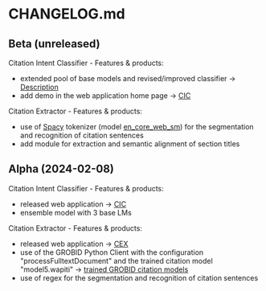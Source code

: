 # CHANGELOG.md

## Beta (unreleased)

Citation Intent Classifier - Features & products:
  - extended pool of base models and revised/improved classifier -> [Description](https://arxiv.org/abs/2407.13329)
  - add demo in the web application home page -> [CIC](http://137.204.64.4:81/cic/start)
  
Citation Extractor - Features & products:
  - use of [Spacy](https://spacy.io) tokenizer (model [en_core_web_sm](https://github.com/explosion/spacy-models/releases/tag/en_core_web_sm-3.7.1)) for the segmentation and recognition of citation sentences
  - add module for extraction and semantic alignment of section titles

## Alpha (2024-02-08)

Citation Intent Classifier - Features & products:

  - released web application -> [CIC](http://137.204.64.4:81/cic/)
  - ensemble model with 3 base LMs
  
Citation Extractor - Features & products:

  - released web application -> [CEX](http://137.204.64.4:81/cex/)
  - use of the GROBID Python Client with the configuration "processFulltextDocument" and the trained citation model "model5.wapiti" -> [trained GROBID citation models](https://doi.org/10.5281/zenodo.10529709)
  - use of regex for the segmentation and recognition of citation sentences 
